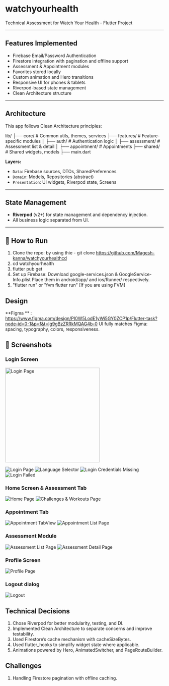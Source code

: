 # watchyourhealth

Technical Assessment for Watch Your Health - Flutter Project

-----------------------------------------------------------------

## Features Implemented

- Firebase Email/Password Authentication
- Firestore integration with pagination and offline support
- Assessment & Appointment modules
- Favorites stored locally
- Custom animation and Hero transitions
- Responsive UI for phones & tablets
- Riverpod-based state management
- Clean Architecture structure

---

## Architecture

This app follows Clean Architecture principles:

lib/
├── core/ # Common utils, themes, services
├── features/ # Feature-specific modules
│ ├── auth/ # Authentication logic
│ ├── assessment/ # Assessment list & detail
│ ├── appointment/ # Appointments
├── shared/ # Shared widgets, models
├── main.dart

**Layers:**

- `Data`: Firebase sources, DTOs, SharedPreferences
- `Domain`: Models, Repositories (abstract)
- `Presentation`: UI widgets, Riverpod state, Screens

---

## State Management

- **Riverpod** (v2+) for state management and dependency injection.
- All business logic separated from UI.

---

## 📲 How to Run

1. Clone the repo:
   by using thie - git clone https://github.com/Magesh-kanna/watchyourhealthcd
2. cd watchyourhealth
3. flutter pub get
4. Set up Firebase:
   Download google-services.json & GoogleService-Info.plist
   Place them in android/app/ and ios/Runner/ respectively.
5. "flutter run" or "fvm flutter run" [If you are using FVM]

## Design

**Figma
** : https://www.figma.com/design/PI0W5LodE1yWi5GY0ZCP1p/Flutter-task?node-id=0-1&p=f&t=Ig9gBzZRRkMQAG4b-0
UI fully matches Figma: spacing, typography, colors, responsiveness.

## 📸 Screenshots

### Login Screen

<img src="./assets/screenshots/9.png" alt="Login Page" width="300"/>

![Login Page](./assets/screenshots/9.png)
![Language Selector](./assets/screenshots/10.png)
![Login Credentials Missing](./assets/screenshots/11.png)
![Login Failed](./assets/screenshots/12.png)

### Home Screen & Assessment Tab

![Home Page](./assets/screenshots/1.png)
![Challenges & Workouts Page](./assets/screenshots/2.png)

### Appointment Tab

![Appointment TabView](./assets/screenshots/3.png)
![Appointment List Page](./assets/screenshots/4.png)

### Assessment Module

![Assessment List Page](./assets/screenshots/5.png)
![Assessment Detail Page](./assets/screenshots/6.png)

### Profile Screen

![Profile Page](./assets/screenshots/7.png)

### Logout dialog

![Logout](./assets/screenshots/8.png)

## Technical Decisions

1. Chose Riverpod for better modularity, testing, and DI.
2. Implemented Clean Architecture to separate concerns and improve testability.
3. Used Firestore’s cache mechanism with cacheSizeBytes.
4. Used flutter_hooks to simplify widget state where applicable.
5. Animations powered by Hero, AnimatedSwitcher, and PageRouteBuilder.

## Challenges

1. Handling Firestore pagination with offline caching.
